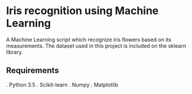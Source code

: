 # Iris recognition using Machine Learning
A Machine Learning script which recognize iris flowers based on its measurements. The dataset used in this project is included on the sklearn library.

## Requirements
. Python 3.5
. Scikit-learn
. Numpy
. Matplotlib
